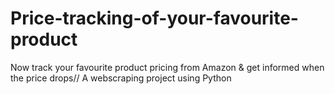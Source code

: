 # Price-tracking-of-your-favourite-product
Now track your favourite product pricing from Amazon &amp; get informed when the price drops// A webscraping project using Python
